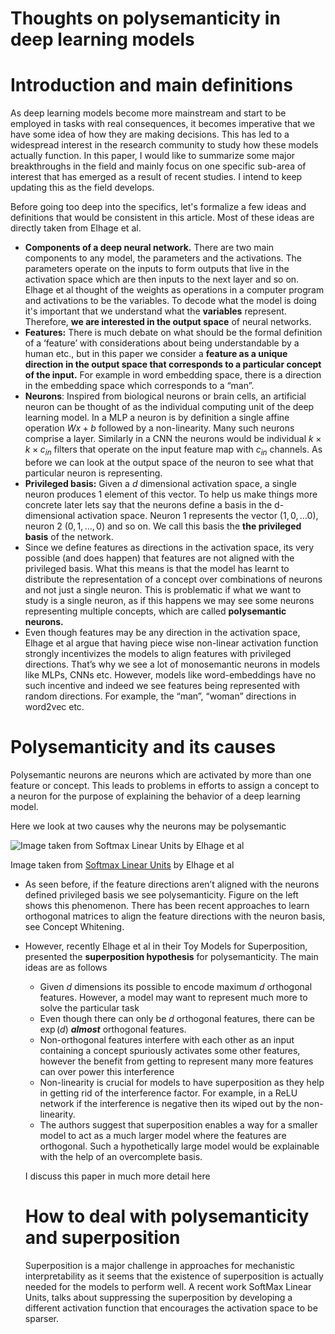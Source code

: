 # Thoughts on polysemanticity in deep learning models

# Introduction and main definitions

As deep learning models become more mainstream and start to be employed in tasks with real consequences, it becomes imperative that we have some idea of how they are making decisions. This has led to a widespread interest in the research community to study how these models actually function.  In this paper, I would like to summarize some major breakthroughs in the field and mainly focus on one specific sub-area of interest that has emerged as a result of recent studies. I intend to keep updating this as the field develops.

Before going too deep into the specifics, let's formalize a few ideas and definitions that would be consistent in this article. Most of these ideas are directly taken from Elhage et al. 

- ******Components of a deep neural network.****** There are two main components to any model, the parameters and the activations. The parameters operate on the inputs to form outputs that live in the activation space which are then inputs to the next layer and so on. Elhage et al thought of the weights as operations in a computer program and activations to be the variables. To decode what the model is doing it's important that we understand what the ************variables************ represent. Therefore, ******************************************************we are interested in the output space****************************************************** of neural networks.
- ********************Features:******************** There is much debate on what should be the formal definition of a ‘feature’ with considerations about being understandable by a human etc., but in this paper we consider  a **feature as a unique direction in the output space that corresponds to a particular concept of the input.** For example in word embedding space, there is a direction in the embedding space which corresponds to a “man”.
- **Neurons**: Inspired from biological neurons or brain cells, an artificial neuron can be thought of as the individual computing unit of the deep learning model. In a MLP a neuron is by definition a single affine operation $Wx+b$ followed by a non-linearity. Many such neurons comprise a layer. Similarly in a CNN the neurons would be individual $k \times k \times c_{in}$ filters that operate on the input feature map with $c_{in}$ channels. As before we can look at the output space of the neuron to see what that particular neuron is representing.
- ************************************Privileged basis:************************************ Given a $d$ dimensional activation space, a single neuron produces 1 element of this vector. To help us make things more concrete later lets say that the neurons define a basis in the d-dimensional activation space. Neuron 1 represents the vector $(1,0, \dots 0)$, neuron 2 $(0, 1, \dots, 0)$ and so on. We call this basis the ************************the privileged basis************************ of the network.
- Since we define features as directions in the activation space, its very possible (and does happen) that features are not aligned with the privileged basis. What this means is that the model has learnt to distribute the representation of a concept over combinations of neurons and not just a single neuron. This is problematic if what we want to study is a single neuron, as if this happens we may see some neurons representing multiple concepts, which are called ********************polysemantic neurons.********************
- Even though features may be any direction in the activation space, Elhage et al argue that having piece wise non-linear activation function strongly incentivizes the models to align features with privileged directions. That’s why we see a lot of monosemantic neurons in models like MLPs, CNNs etc. However, models like word-embeddings have no such incentive and indeed we see features being represented with random directions. For example, the “man”, “woman” directions in word2vec etc.

# Polysemanticity and its causes

Polysemantic neurons are neurons which are activated by more than one feature or concept. This leads to problems in efforts to assign a concept to a neuron for the purpose of explaining the behavior of a deep learning model.

Here we look at two causes why the neurons may be polysemantic

![Image taken from [Softmax Linear Units](https://transformer-circuits.pub/2022/solu/index.html) by Elhage et al](Thoughts%20on%20polysemanticity%20in%20deep%20learning%20model%2010c5e91303b2449d861ecdaf9e4a5628/Untitled.png)

Image taken from [Softmax Linear Units](https://transformer-circuits.pub/2022/solu/index.html) by Elhage et al

- As seen before, if the feature directions aren’t aligned with the neurons defined privileged basis we see polysemanticity. Figure on the left shows this phenomenon. There has been recent approaches to learn orthogonal matrices to align the feature directions with the neuron basis, see Concept Whitening.
- However, recently Elhage et al in their Toy Models for Superposition, presented the **superposition hypothesis** for polysemanticity. The main ideas are as follows
    - Given $d$ dimensions its possible to encode maximum $d$ orthogonal features. However, a model may want to represent much more to solve the particular task
    - Even though there can only be $d$ orthogonal features, there can be $\exp (d)$ *************almost************* orthogonal features.
    - Non-orthogonal features interfere with each other as an input containing a concept spuriously activates some other features, however the benefit from getting to represent many more features can over power this interference
    - Non-linearity is crucial for models to have superposition as they help in getting rid of the interference factor. For example, in a ReLU network if the interference is negative then its wiped out by the non-linearity.
    - The authors suggest that superposition enables a way for a smaller model to act as a much larger model where the features are orthogonal. Such a hypothetically large model would be explainable with the help of an overcomplete basis.
    
    I discuss this paper in much more detail here
    
    # How to deal with polysemanticity and superposition
    
    Superposition is a major challenge in approaches for mechanistic interpretability as it seems that the existence of superposition is actually needed for the models to perform well. A recent work SoftMax Linear Units, talks about suppressing the superposition by developing a different activation function that encourages the activation space to be sparser. <To be continued>